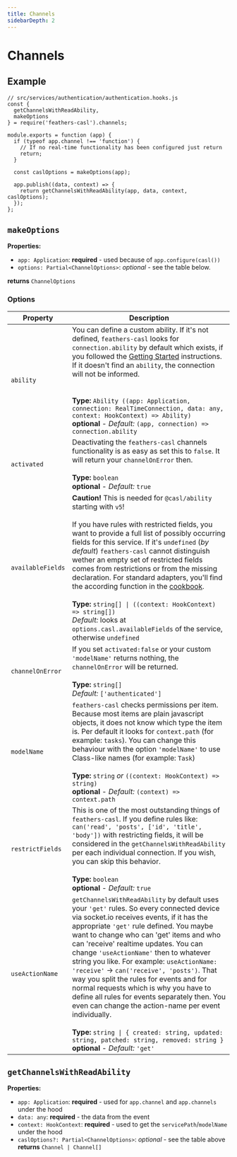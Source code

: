 ```yaml
---
title: Channels
sidebarDepth: 2
---
```


# Channels

## Example

```js{2-5,13,16}
// src/services/authentication/authentication.hooks.js
const {
  getChannelsWithReadAbility,
  makeOptions
} = require('feathers-casl').channels;

module.exports = function (app) {
  if (typeof app.channel !== 'function') {
    // If no real-time functionality has been configured just return
    return;
  }

  const caslOptions = makeOptions(app);

  app.publish((data, context) => {
    return getChannelsWithReadAbility(app, data, context, caslOptions);
  });
};
```

## `makeOptions`

**Properties:**
- `app: Application`: **required** - used because of `app.configure(casl())`
- `options: Partial<ChannelOptions>`: *optional* - see the table below.

**returns** `ChannelOptions`

### Options

|       Property      |                Description                  |
|---------------------|---------------------------------------------|
| `ability`        | You can define a custom ability. If it's not defined, `feathers-casl` looks for `connection.ability` by default which exists, if you followed the [Getting Started](/getting-started) instructions. If it doesn't find an `ability`, the connection will not be informed.<br><br><br>**Type:** `Ability ((app: Application, connection: RealTimeConnection, data: any, context: HookContext) => Ability)`<br>**optional** - *Default:* `(app, connection) => connection.ability` |
| `activated` | Deactivating the `feathers-casl` channels functionality is as easy as set this to `false`. It will return your `channelOnError` then.<br><br>**Type:** `boolean`<br>**optional** - *Default:* `true` |
| `availableFields`   | **Caution!** This is needed for `@casl/ability` starting with `v5`!<br><br>If you have rules with restricted fields, you want to provide a full list of possibly occurring fields for this service. If it's `undefined` (*by default*) `feathers-casl` cannot distinguish wether an empty set of restricted fields comes from restrictions or from the missing declaration. For standard adapters, you'll find the according function in the [cookbook](cookbook.html#get-availablefields-for-adapters).<br><br>**Type:** `string[] \| ((context: HookContext) => string[])`<br>*Default:* looks at `options.casl.availableFields` of the service, otherwise `undefined` |
| `channelOnError` | If you set `activated:false` or your custom `'modelName'` returns nothing, the `channelOnError` will be returned.<br><br>**Type:** `string[]`<br>*Default:* `['authenticated']`|
| `modelName`      | `feathers-casl` checks permissions per item. Because most items are plain javascript objects, it does not know which type the item is. Per default it looks for `context.path` (for example: `tasks`). You can change this behaviour with the option `'modelName'` to use Class-like names (for example: `Task`)<br><br>**Type:** `string` *or* `((context: HookContext) => string)`<br>**optional** - *Default:* `(context) => context.path` |
| `restrictFields`    | This is one of the most outstanding things of `feathers-casl`. If you define rules like: `can('read', 'posts', ['id', 'title', 'body'])` with restricting fields, it will be considered in the `getChannelsWithReadAbility` per each individual connection. If you wish, you can skip this behavior.<br><br>**Type:** `boolean`<br>**optional** - *Default:* `true` |
| `useActionName` | `getChannelsWithReadAbility` by default uses your `'get'` rules. So every connected device via socket.io receives events, if it has the appropriate `'get'` rule defined. You maybe want to change who can 'get' items and who can 'receive' realtime updates. You can change `'useActionName'` then to whatever string you like. For example: `useActionName: 'receive'` -> `can('receive', 'posts')`. That way you split the rules for events and for normal requests which is why you have to define all rules for events separately then. You even can change the action-name per event individually.<br><br>**Type:** `string \| { created: string, updated: string, patched: string, removed: string }`<br>**optional** - *Default:* `'get'` |

## `getChannelsWithReadAbility`

**Properties:**
- `app: Application`: **required** - used for `app.channel` and `app.channels` under the hood
- `data: any`: **required** - the data from the event
- `context: HookContext`: **required** - used to get the `servicePath`/`modelName` under the hood
- `caslOptions?: Partial<ChannelOptions>`: *optional* - see the table above
**returns** `Channel | Channel[]`